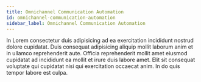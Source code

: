 ```yaml
---
title: Omnichannel Communication Automation
id: omnichannel-communication-automation
sidebar_label: Omnichannel Communication Automation
---
```


In Lorem consectetur duis adipisicing ad ea exercitation incididunt nostrud dolore cupidatat. Duis consequat adipisicing aliquip mollit laborum anim et in ullamco reprehenderit aute. Officia reprehenderit mollit amet eiusmod cupidatat ad incididunt ea mollit et irure duis labore amet. Elit sit consequat voluptate qui cupidatat nisi qui exercitation occaecat anim. In do quis tempor labore est culpa.

